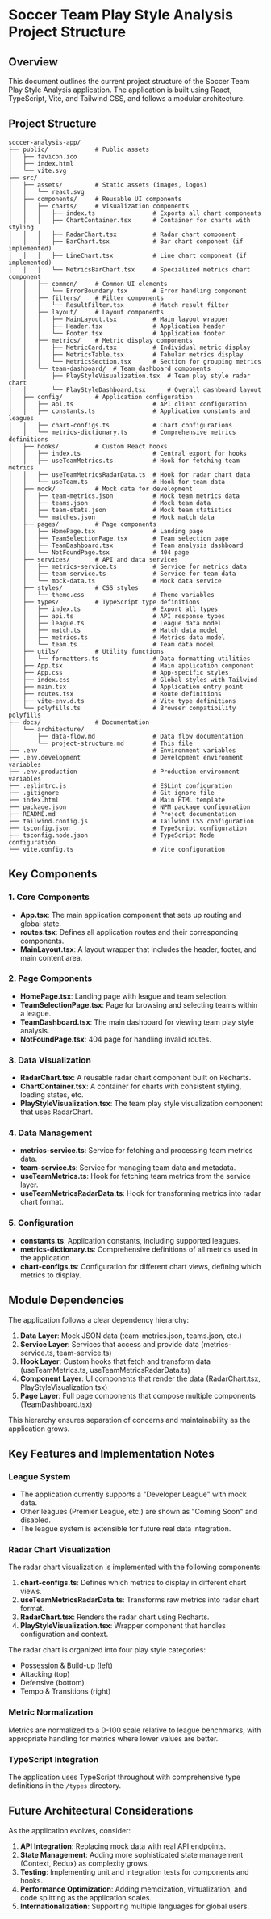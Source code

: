 # Soccer Team Play Style Analysis Project Structure

## Overview

This document outlines the current project structure of the Soccer Team Play Style Analysis application. The application is built using React, TypeScript, Vite, and Tailwind CSS, and follows a modular architecture.

## Project Structure

```
soccer-analysis-app/
├── public/             # Public assets
│   ├── favicon.ico
│   ├── index.html
│   └── vite.svg
├── src/
│   ├── assets/         # Static assets (images, logos)
│   │   └── react.svg
│   ├── components/     # Reusable UI components
│   │   ├── charts/     # Visualization components
│   │   │   ├── index.ts                # Exports all chart components
│   │   │   ├── ChartContainer.tsx      # Container for charts with styling
│   │   │   ├── RadarChart.tsx          # Radar chart component
│   │   │   ├── BarChart.tsx            # Bar chart component (if implemented)
│   │   │   ├── LineChart.tsx           # Line chart component (if implemented)
│   │   │   └── MetricsBarChart.tsx     # Specialized metrics chart component
│   │   ├── common/     # Common UI elements
│   │   │   └── ErrorBoundary.tsx       # Error handling component
│   │   ├── filters/    # Filter components
│   │   │   └── ResultFilter.tsx        # Match result filter
│   │   ├── layout/     # Layout components
│   │   │   ├── MainLayout.tsx          # Main layout wrapper
│   │   │   ├── Header.tsx              # Application header
│   │   │   └── Footer.tsx              # Application footer
│   │   ├── metrics/    # Metric display components
│   │   │   ├── MetricCard.tsx          # Individual metric display
│   │   │   ├── MetricsTable.tsx        # Tabular metrics display
│   │   │   └── MetricsSection.tsx      # Section for grouping metrics
│   │   └── team-dashboard/  # Team dashboard components
│   │       ├── PlayStyleVisualization.tsx  # Team play style radar chart
│   │       └── PlayStyleDashboard.tsx      # Overall dashboard layout
│   ├── config/         # Application configuration
│   │   ├── api.ts                      # API client configuration
│   │   ├── constants.ts                # Application constants and leagues
│   │   ├── chart-configs.ts            # Chart configurations
│   │   └── metrics-dictionary.ts       # Comprehensive metrics definitions
│   ├── hooks/          # Custom React hooks
│   │   ├── index.ts                    # Central export for hooks
│   │   ├── useTeamMetrics.ts           # Hook for fetching team metrics
│   │   ├── useTeamMetricsRadarData.ts  # Hook for radar chart data
│   │   └── useTeam.ts                  # Hook for team data
│   ├── mock/           # Mock data for development
│   │   ├── team-metrics.json           # Mock team metrics data
│   │   ├── teams.json                  # Mock team data
│   │   ├── team-stats.json             # Mock team statistics
│   │   └── matches.json                # Mock match data
│   ├── pages/          # Page components
│   │   ├── HomePage.tsx                # Landing page
│   │   ├── TeamSelectionPage.tsx       # Team selection page
│   │   ├── TeamDashboard.tsx           # Team analysis dashboard
│   │   └── NotFoundPage.tsx            # 404 page
│   ├── services/       # API and data services
│   │   ├── metrics-service.ts          # Service for metrics data
│   │   ├── team-service.ts             # Service for team data
│   │   └── mock-data.ts                # Mock data service
│   ├── styles/         # CSS styles
│   │   └── theme.css                   # Theme variables
│   ├── types/          # TypeScript type definitions
│   │   ├── index.ts                    # Export all types
│   │   ├── api.ts                      # API response types
│   │   ├── league.ts                   # League data model
│   │   ├── match.ts                    # Match data model
│   │   ├── metrics.ts                  # Metrics data model
│   │   └── team.ts                     # Team data model
│   ├── utils/          # Utility functions
│   │   └── formatters.ts               # Data formatting utilities
│   ├── App.tsx                         # Main application component
│   ├── App.css                         # App-specific styles
│   ├── index.css                       # Global styles with Tailwind
│   ├── main.tsx                        # Application entry point
│   ├── routes.tsx                      # Route definitions
│   ├── vite-env.d.ts                   # Vite type definitions
│   └── polyfills.ts                    # Browser compatibility polyfills
├── docs/               # Documentation
│   └── architecture/
│       ├── data-flow.md                # Data flow documentation
│       └── project-structure.md        # This file
├── .env                                # Environment variables
├── .env.development                    # Development environment variables
├── .env.production                     # Production environment variables
├── .eslintrc.js                        # ESLint configuration
├── .gitignore                          # Git ignore file
├── index.html                          # Main HTML template
├── package.json                        # NPM package configuration
├── README.md                           # Project documentation
├── tailwind.config.js                  # Tailwind CSS configuration
├── tsconfig.json                       # TypeScript configuration
├── tsconfig.node.json                  # TypeScript Node configuration
└── vite.config.ts                      # Vite configuration
```

## Key Components

### 1. Core Components

- **App.tsx**: The main application component that sets up routing and global state.
- **routes.tsx**: Defines all application routes and their corresponding components.
- **MainLayout.tsx**: A layout wrapper that includes the header, footer, and main content area.

### 2. Page Components

- **HomePage.tsx**: Landing page with league and team selection.
- **TeamSelectionPage.tsx**: Page for browsing and selecting teams within a league.
- **TeamDashboard.tsx**: The main dashboard for viewing team play style analysis.
- **NotFoundPage.tsx**: 404 page for handling invalid routes.

### 3. Data Visualization

- **RadarChart.tsx**: A reusable radar chart component built on Recharts.
- **ChartContainer.tsx**: A container for charts with consistent styling, loading states, etc.
- **PlayStyleVisualization.tsx**: The team play style visualization component that uses RadarChart.

### 4. Data Management

- **metrics-service.ts**: Service for fetching and processing team metrics data.
- **team-service.ts**: Service for managing team data and metadata.
- **useTeamMetrics.ts**: Hook for fetching team metrics from the service layer.
- **useTeamMetricsRadarData.ts**: Hook for transforming metrics into radar chart format.

### 5. Configuration

- **constants.ts**: Application constants, including supported leagues.
- **metrics-dictionary.ts**: Comprehensive definitions of all metrics used in the application.
- **chart-configs.ts**: Configuration for different chart views, defining which metrics to display.

## Module Dependencies

The application follows a clear dependency hierarchy:

1. **Data Layer**: Mock JSON data (team-metrics.json, teams.json, etc.)
2. **Service Layer**: Services that access and provide data (metrics-service.ts, team-service.ts)
3. **Hook Layer**: Custom hooks that fetch and transform data (useTeamMetrics.ts, useTeamMetricsRadarData.ts)
4. **Component Layer**: UI components that render the data (RadarChart.tsx, PlayStyleVisualization.tsx)
5. **Page Layer**: Full page components that compose multiple components (TeamDashboard.tsx)

This hierarchy ensures separation of concerns and maintainability as the application grows.

## Key Features and Implementation Notes

### League System

- The application currently supports a "Developer League" with mock data.
- Other leagues (Premier League, etc.) are shown as "Coming Soon" and disabled.
- The league system is extensible for future real data integration.

### Radar Chart Visualization

The radar chart visualization is implemented with the following components:

1. **chart-configs.ts**: Defines which metrics to display in different chart views.
2. **useTeamMetricsRadarData.ts**: Transforms raw metrics into radar chart format.
3. **RadarChart.tsx**: Renders the radar chart using Recharts.
4. **PlayStyleVisualization.tsx**: Wrapper component that handles configuration and context.

The radar chart is organized into four play style categories:
- Possession & Build-up (left)
- Attacking (top)
- Defensive (bottom)
- Tempo & Transitions (right)

### Metric Normalization

Metrics are normalized to a 0-100 scale relative to league benchmarks, with appropriate handling for metrics where lower values are better.

### TypeScript Integration

The application uses TypeScript throughout with comprehensive type definitions in the `/types` directory.

## Future Architectural Considerations

As the application evolves, consider:

1. **API Integration**: Replacing mock data with real API endpoints.
2. **State Management**: Adding more sophisticated state management (Context, Redux) as complexity grows.
3. **Testing**: Implementing unit and integration tests for components and hooks.
4. **Performance Optimization**: Adding memoization, virtualization, and code splitting as the application scales.
5. **Internationalization**: Supporting multiple languages for global users.